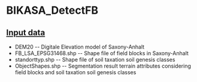 # BIKASA_DetectFB
## [Input data](https://www.dropbox.com/sh/oscnq80k0gn823y/AAAvEG_cwpNneDkEnjGO3eDza?dl=0)
* DEM20 -- Digitale Elevation model of Saxony-Anhalt
* FB_LSA_EPSG31468.shp -- Shape file of field blocks in Saxony-Anhalt
* standorttyp.shp -- Shape file of soil taxation soil genesis classes
* ObjectShapes.shp -- Segmentation result terrain attributes considering field blocks and soil taxation soil genesis classes

